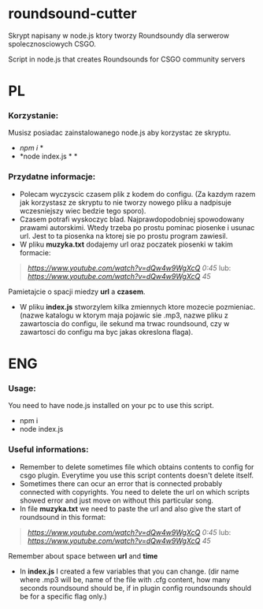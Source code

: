 # roundsound-cutter
 Skrypt napisany w node.js ktory tworzy Roundsoundy dla serwerow spolecznosciowych CSGO.

 Script in node.js that creates Roundsounds for CSGO community servers

 
# PL
### Korzystanie:
Musisz posiadac zainstalowanego node.js aby korzystac ze skryptu.
* *npm i* *
* *node index.js * *

### Przydatne informacje:
 - Polecam wyczyscic czasem plik z kodem do configu. (Za kazdym razem jak korzystasz ze skryptu to nie tworzy nowego pliku a nadpisuje wczesniejszy wiec bedzie tego sporo).
 - Czasem potrafi wyskoczyc blad. Najprawdopodobniej spowodowany prawami autorskimi. Wtedy trzeba po prostu pominac piosenke i usunac url. Jest to ta piosenka na ktorej sie po prostu program zawiesil.
 - W pliku **muzyka.txt** dodajemy url oraz poczatek piosenki w takim formacie:

 >_https://www.youtube.com/watch?v=dQw4w9WgXcQ 0:45_ lub:  _https://www.youtube.com/watch?v=dQw4w9WgXcQ 45_

 Pamietajcie o spacji miedzy **url** a **czasem**.
 - W pliku **index.js** stworzylem kilka zmiennych ktore mozecie pozmieniac. (nazwe katalogu w ktorym maja pojawic sie .mp3, nazwe pliku z zawartoscia do configu, ile sekund ma trwac roundsound, czy w zawartosci do configu ma byc jakas okreslona flaga).


# ENG

### Usage:
You need to have node.js installed on your pc to use this script.
* npm i
* node index.js 

### Useful informations:
 - Remember to delete sometimes file which obtains contents to config for csgo plugin. Everytime you use this script contents doesn't delete itself.
 - Sometimes there can ocur an error that is connected probably connected with copyrights. You need to delete the url on which scripts showed error and just move on without this particular song. 
 - In file **muzyka.txt** we need to paste the url and also give the start of roundsound in this format:

 >_https://www.youtube.com/watch?v=dQw4w9WgXcQ 0:45_ lub:  _https://www.youtube.com/watch?v=dQw4w9WgXcQ 45_

 Remember about space between **url** and **time**
 - In **index.js** I created a few variables that you can change. (dir name where .mp3 will be, name of the file with .cfg content, how many seconds roundsound should be, if in plugin config roundsounds should be for a specific flag only.)